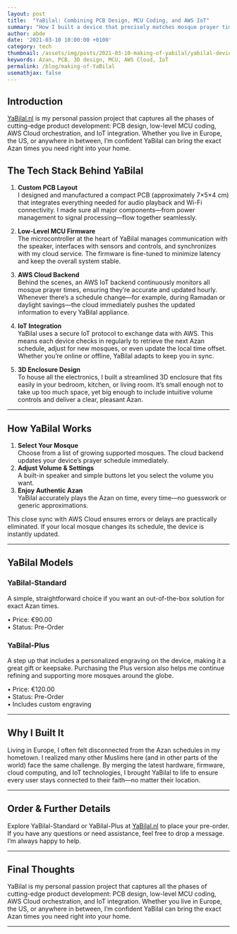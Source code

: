 ```yaml
---
layout: post
title:  "YaBilal: Combining PCB Design, MCU Coding, and AWS IoT"
summary: "How I built a device that precisely matches mosque prayer times using cutting-edge tech"
author: abde
date: '2021-03-10 10:00:00 +0100'
category: tech
thumbnail: /assets/img/posts/2021-03-10-making-of-yabilal/yabilal-device.png
keywords: Azan, PCB, 3D design, MCU, AWS Cloud, IoT
permalink: /blog/making-of-YaBilal
usemathjax: false
---
```


## Introduction

[YaBilal.nl](https://www.yabilal.nl/)  is my personal passion project that captures all the phases of cutting-edge product development: PCB design, low-level MCU coding, AWS Cloud orchestration, and IoT integration. Whether you live in Europe, the US, or anywhere in between, I’m confident YaBilal can bring the exact Azan times you need right into your home.


## The Tech Stack Behind YaBilal

1. **Custom PCB Layout**  
   I designed and manufactured a compact PCB (approximately 7×5×4 cm) that integrates everything needed for audio playback and Wi-Fi connectivity. I made sure all major components—from power management to signal processing—flow together seamlessly.
   
2. **Low-Level MCU Firmware**  
   The microcontroller at the heart of YaBilal manages communication with the speaker, interfaces with sensors and controls, and synchronizes with my cloud service. The firmware is fine-tuned to minimize latency and keep the overall system stable.

3. **AWS Cloud Backend**  
   Behind the scenes, an AWS IoT backend continuously monitors all mosque prayer times, ensuring they’re accurate and updated hourly. Whenever there’s a schedule change—for example, during Ramadan or daylight savings—the cloud immediately pushes the updated information to every YaBilal appliance.

4. **IoT Integration**  
   YaBilal uses a secure IoT protocol to exchange data with AWS. This means each device checks in regularly to retrieve the next Azan schedule, adjust for new mosques, or even update the local time offset. Whether you’re online or offline, YaBilal adapts to keep you in sync.

5. **3D Enclosure Design**  
   To house all the electronics, I built a streamlined 3D enclosure that fits easily in your bedroom, kitchen, or living room. It’s small enough not to take up too much space, yet big enough to include intuitive volume controls and deliver a clear, pleasant Azan.

---

## How YaBilal Works

1. **Select Your Mosque**  
   Choose from a list of growing supported mosques. The cloud backend updates your device’s prayer schedule immediately.  
2. **Adjust Volume & Settings**  
   A built-in speaker and simple buttons let you select the volume you want.  
3. **Enjoy Authentic Azan**  
   YaBilal accurately plays the Azan on time, every time—no guesswork or generic approximations.

This close sync with AWS Cloud ensures errors or delays are practically eliminated. If your local mosque changes its schedule, the device is instantly updated.

---

## YaBilal Models

### YaBilal-Standard
A simple, straightforward choice if you want an out-of-the-box solution for exact Azan times.

• Price: €90.00  
• Status: Pre-Order  

### YaBilal-Plus
A step up that includes a personalized engraving on the device, making it a great gift or keepsake. Purchasing the Plus version also helps me continue refining and supporting more mosques around the globe.

• Price: €120.00  
• Status: Pre-Order  
• Includes custom engraving  

---

## Why I Built It

Living in Europe, I often felt disconnected from the Azan schedules in my hometown. I realized many other Muslims here (and in other parts of the world) face the same challenge. By merging the latest hardware, firmware, cloud computing, and IoT technologies, I brought YaBilal to life to ensure every user stays connected to their faith—no matter their location.

---

## Order & Further Details

Explore YaBilal-Standard or YaBilal-Plus at [YaBilal.nl](https://www.yabilal.nl/) to place your pre-order. If you have any questions or need assistance, feel free to drop a message. I’m always happy to help.

---

## Final Thoughts

YaBilal is my personal passion project that captures all the phases of cutting-edge product development: PCB design, low-level MCU coding, AWS Cloud orchestration, and IoT integration. Whether you live in Europe, the US, or anywhere in between, I’m confident YaBilal can bring the exact Azan times you need right into your home.

---

